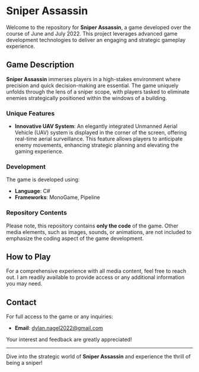 # Sniper Assassin

Welcome to the repository for **Sniper Assassin**, a game developed over the course of June and July 2022. This project leverages advanced game development technologies to deliver an engaging and strategic gameplay experience.

## Game Description

**Sniper Assassin** immerses players in a high-stakes environment where precision and quick decision-making are essential. The game uniquely unfolds through the lens of a sniper scope, with players tasked to eliminate enemies strategically positioned within the windows of a building.

### Unique Features

- **Innovative UAV System**: An elegantly integrated Unmanned Aerial Vehicle (UAV) system is displayed in the corner of the screen, offering real-time aerial surveillance. This feature allows players to anticipate enemy movements, enhancing strategic planning and elevating the gaming experience.

### Development

The game is developed using:
- **Language**: C#
- **Frameworks**: MonoGame, Pipeline

### Repository Contents

Please note, this repository contains **only the code** of the game. Other media elements, such as images, sounds, or animations, are not included to emphasize the coding aspect of the game development.

## How to Play

For a comprehensive experience with all media content, feel free to reach out. I am readily available to provide access or any additional information you may need.

## Contact

For full access to the game or any inquiries:
- **Email**: dylan.nagel2022@gmail.com

Your interest and feedback are greatly appreciated!

---

Dive into the strategic world of **Sniper Assassin** and experience the thrill of being a sniper!
